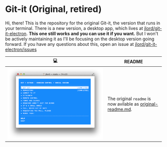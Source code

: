 
# Git-it (Original, retired)

Hi, there! This is the repository for the original Git-it, the version that runs in your terminal. There is a new version, a desktop app, which lives at [jlord/git-it-electron](https://github.com/jlord/git-it-electron). **This one still works and you can use it if you want.** But I won't be actively maintaining it as I'll be focusing on the desktop version going forward. If you have any questions about this, open an issue at [jlord/git-it-electron/issues](https://github.com/jlord/git-it-electron/issues/new)


| :computer: | README |
| --- | --- |
| ![ss](https://raw.githubusercontent.com/jlord/git-it/master/git-it-ss.png) | The original `readme` is now avilable as [original-readme.md](original-readme.md).
